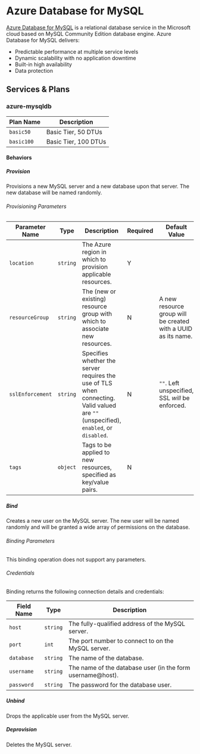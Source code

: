 # Azure Database for MySQL


[Azure Database for MySQL](https://azure.microsoft.com/en-us/services/mysql) is a relational database service in the Microsoft cloud based on MySQL Community Edition database engine. Azure Database for MySQL delivers:

* Predictable performance at multiple service levels
* Dynamic scalability with no application downtime
* Built-in high availability
* Data protection

## Services & Plans

### azure-mysqldb

| Plan Name | Description |
|-----------|-------------|
| `basic50` | Basic Tier, 50 DTUs |
| `basic100` | Basic Tier, 100 DTUs |

#### Behaviors

##### Provision
  
Provisions a new MySQL server and a new database upon that server. The new database will be named randomly.

###### Provisioning Parameters

| Parameter Name | Type | Description | Required | Default Value |
|----------------|------|-------------|----------|---------------|
| `location` | `string` | The Azure region in which to provision applicable resources. | Y | |
| `resourceGroup` | `string` | The (new or existing) resource group with which to associate new resources. | N | A new resource group will be created with a UUID as its name. |
| `sslEnforcement` | `string` | Specifies whether the server requires the use of TLS when connecting. Valid valued are `""` (unspecified), `enabled`, or `disabled`. | N | `""`. Left unspecified, SSL _will_ be enforced. |
| `tags` | `object` | Tags to be applied to new resources, specified as key/value pairs. | N | |
  
##### Bind
  
Creates a new user on the MySQL server. The new user will be named randomly and will be granted a wide array of permissions on the database.

###### Binding Parameters

This binding operation does not support any parameters.

###### Credentials

Binding returns the following connection details and credentials:

| Field Name | Type | Description |
|------------|------|-------------|
| `host` | `string` | The fully-qualified address of the MySQL server. |
| `port` | `int` | The port number to connect to on the MySQL server. |
| `database` | `string` | The name of the database. |
| `username` | `string` | The name of the database user (in the form username@host). |
| `password` | `string` | The password for the database user. |

##### Unbind

Drops the applicable user from the MySQL server.
  
##### Deprovision

Deletes the MySQL server.
